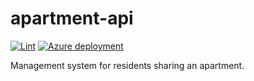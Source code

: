 # apartment-api

[![Lint](https://github.com/Serious-senpai/resident-tracker/actions/workflows/lint.yml/badge.svg)](https://github.com/Serious-senpai/resident-tracker/actions/workflows/lint.yml)
[![Azure deployment](https://github.com/Serious-senpai/resident-tracker/actions/workflows/deploy.yml/badge.svg)](https://github.com/Serious-senpai/resident-tracker/actions/workflows/deploy.yml)

Management system for residents sharing an apartment.
